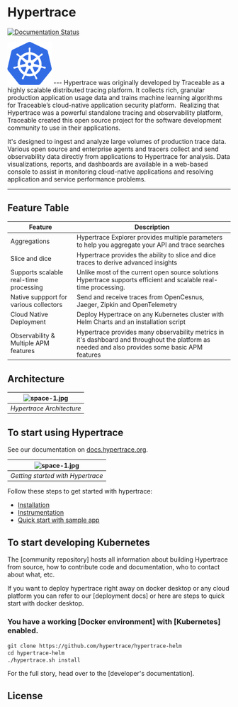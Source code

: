# Hypertrace

[![Documentation Status](https://readthedocs.org/projects/ansicolortags/badge/?version=latest)](http://docs.hypertrace.org/docs/)

<img src="https://github.com/kubernetes/kubernetes/raw/master/logo/logo.png" width="100">
---
Hypertrace was originally developed by Traceable as a highly scalable distributed tracing platform. It collects rich, granular production application usage data and trains machine learning algorithms for Traceable’s cloud-native application security platform. ‍ Realizing that Hypertrace was a powerful standalone tracing and observability platform, Traceable created this open source project for the software development community to use in their applications.

It's designed to ingest and analyze large volumes of production trace data. Various open source and enterprise agents and tracers collect and send observability data directly from applications to Hypertrace for analysis. Data visualizations, reports, and dashboards are available in a web-based console to assist in monitoring cloud-native applications and resolving application and service performance problems.

---

## Feature Table
| Feature                                | Description                                                                                                                                            |
| -------------------------------------- | ------------------------------------------------------------------------------------------------------------------------------------------------------ |
| Aggregations                           | Hypertrace Explorer provides multiple parameters to help you aggregate your API and trace searches                                                     |
| Slice and dice                         | Hypertrace provides the ability to slice and dice traces to derive advanced insights                                                                  |
| Supports scalable real-time processing                        | Unlike most of the current open source solutions Hypertrace supports efficient and scalable real-time processing. |
| Native suppport for various collectors | Send and receive traces from OpenCesnus, Jaeger, Zipkin and OpenTelemetry                                                                             |
| Cloud Native Deployment                | Deploy Hypertrace on any Kubernetes cluster with Helm Charts and an installation script                                                               |
| Observability & Multiple APM features  | Hypertrace provides many observability metrics in it's dashboard and throughout the platform as needed and also provides some basic APM features      |

## Architecture

| ![space-1.jpg](https://s3.amazonaws.com/fininity.tech/DT/architecture.png) | 
|:--:| 
| *Hypertrace Architecture* |

## To start using Hypertrace

See our documentation on [docs.hypertrace.org](https://docs.hypertrace.org/docs/).

| ![space-1.jpg](https://s3.amazonaws.com/fininity.tech/DT/getting-started.png) | 
|:--:| 
| *Getting started with Hypertrace* |

Follow these steps to get started with hypertrace:
- [Installation](https://docs.hypertrace.org/docs/getting-started/installation/)
- [Instrumentation](https://docs.hypertrace.org/docs/getting-started/Instrumentation/)
- [Quick start with sample app](https://docs.hypertrace.org/docs/getting-started/quick-start/)

## To start developing Kubernetes

The [community repository] hosts all information about building Hypertrace from source, how to contribute code and documentation, who to contact about what, etc.

If you want to deploy hypertrace right away on docker desktop or any cloud platform you can refer to our [deployment docs] or here are steps to quick start with docker desktop. 

### You have a working [Docker environment] with [Kubernetes] enabled.

```
git clone https://github.com/hypertrace/hypertrace-helm
cd hypertrace-helm
./hypertrace.sh install
```

For the full story, head over to the [developer's documentation].

## License



